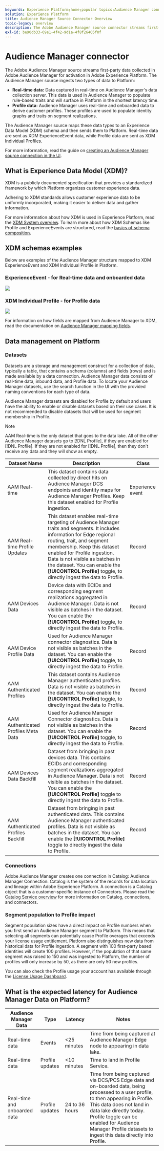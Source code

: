 ```yaml
---
keywords: Experience Platform;home;popular topics;Audience Manager connector;Audience manager;audience manager
solution: Experience Platform
title: Audience Manager Source Connector Overview
topic-legacy: overview
description: The Adobe Audience Manager source connector streams first-party data collected in Audience Manager to Adobe Experience Platform.
exl-id: be90db33-69e1-4f42-9d1a-4f8f26405f0f
---
```

# Audience Manager connector

The Adobe Audience Manager source streams first-party data collected in Adobe Audience Manager for activation in Adobe Experience Platform. The Audience Manager source ingests two types of data to Platform:

- **Real-time data:** Data captured in real-time on Audience Manager's data collection server. This data is used in Audience Manager to populate rule-based traits and will surface in Platform in the shortest latency time.
- **Profile data:** Audience Manager uses real-time and onboarded data to derive customer profiles. These profiles are used to populate identity graphs and traits on segment realizations.

The Audience Manager source maps these data types to an Experience Data Model (XDM) schema and then sends them to Platform. Real-time data are sent as XDM ExperienceEvent data, while Profile data are sent as XDM Individual Profiles.

For more information, read the guide on [creating an Audience Manager source connection in the UI](../../tutorials/ui/create/adobe-applications/audience-manager.md).

## What is Experience Data Model (XDM)?

XDM is a publicly documented specification that provides a standardized framework by which Platform organizes customer experience data.

Adhering to XDM standards allows customer experience data to be uniformly incorporated, making it easier to deliver data and gather information.

For more information about how XDM is used in Experience Platform, read the [XDM System overview](../../../xdm/home.md). To learn more about how XDM Schemas like Profile and ExperienceEvents are structured, read the [basics of schema composition](../../../xdm/schema/composition.md).

## XDM schemas examples

Below are examples of the Audience Manager structure mapped to XDM ExperienceEvent and XDM Individual Profile in Platform.

### ExperienceEvent - for Real-time data and onboarded data

![](images/aam-experience-events-for-dcs-and-onboarding-data.png)

### XDM Individual Profile - for Profile data

![](images/aam-profile-xdm-for-profile-data.png)

For information on how fields are mapped from Audience Manager to XDM, read the documentation on [Audience Manager mapping fields](./mapping/audience-manager.md).

## Data management on Platform

### Datasets

Datasets are a storage and management construct for a collection of data, typically a table, that contains a schema (columns) and fields (rows) and is made available by a data connection. Audience Manager data consists of real-time data, inbound data, and Profile data. To locate your Audience Manager datasets, use the search function in the UI with the provided naming conventions for each type of data.

Audience Manager datasets are disabled for Profile by default and users have the ability to enable or disable datasets based on their use cases. It is not recommended to disable datasets that will be used for segment membership in Profile.

>[!NOTE]
>
>AAM Real-time is the only dataset that goes to the data lake. All of the other Audience Manager datasets go to [!DNL Profile], if they are enabled for [!DNL Profile]. If they are not enabled for [!DNL Profile], then they don't receive any data and they will show as empty.

| Dataset Name | Description | Class |
| --- | --- | --- |
| AAM Real-time | This dataset contains data collected by direct hits on Audience Manager DCS endpoints and identity maps for Audience Manager Profiles. Keep this dataset enabled for Profile ingestion. | Experience event |
| AAM Real-time Profile Updates | This dataset enables real-time targeting of Audience Manager traits and segments. It includes information for Edge regional routing, trait, and segment membership. Keep this dataset enabled for Profile ingestion. Data is not visible as batches in the dataset. You can enable the **[!UICONTROL Profile]** toggle, to directly ingest the data to Profile. | Record |
| AAM Devices Data | Device data with ECIDs and corresponding segment realizations aggregated in Audience Manager. Data is not visible as batches in the dataset. You can enable the **[!UICONTROL Profile]** toggle, to directly ingest the data to Profile.  | Record |
| AAM Device Profile Data | Used for Audience Manager connector diagnostics. Data is not visible as batches in the dataset. You can enable the **[!UICONTROL Profile]** toggle, to directly ingest the data to Profile.  | Record |
| AAM Authenticated Profiles | This dataset contains Audience Manager authenticated profiles. Data is not visible as batches in the dataset. You can enable the **[!UICONTROL Profile]** toggle, to directly ingest the data to Profile. | Record |
| AAM Authenticated Profiles Meta Data | Used for Audience Manager Connector diagnostics. Data is not visible as batches in the dataset. You can enable the **[!UICONTROL Profile]** toggle, to directly ingest the data to Profile. | Record |
| AAM Devices Data Backfill | Dataset from bringing in past devices data. This contains ECIDs and corresponding segment realizations aggregated in Audience Manager. Data is not visible as batches in the dataset. You can enable the **[!UICONTROL Profile]** toggle to directly ingest the data to Profile. | Record |
| AAM Authenticated Profiles Backfill | Dataset from bringing in past authenticated data. This contains Audience Manager authenticated profiles. Data is not visible as batches in the dataset. You can enable the **[!UICONTROL Profile]** toggle to directly ingest the data to Profile. | Record |

### Connections

Adobe Audience Manager creates one connection in Catalog: Audience Manager Connection. Catalog is the system of the records for data location and lineage within Adobe Experience Platform. A connection is a Catalog object that is a customer-specific instance of Connectors. Please read the [Catalog Service overview](../../../catalog/home.md) for more information on Catalog, connections, and connectors.

### Segment population to Profile impact

Segment population sizes have a direct impact on Profile numbers when you first send an Audience Manager segment to Platform. This means that selecting all segments can potentially cause Profile overages that exceeds your license usage entitlement. Platform also distinguishes new data from historical data for Profile ingestion. A segment with 100 first-party based identities will create 100 profiles. However, if the population of that same segment was raised to 150 and was ingested to Platform, the number of profiles will only increase by 50, as there are only 50 new profiles.

You can also check the Profile usage your account has available through the [License Usage Dashboard](../../../dashboards/guides/license-usage.md).

## What is the expected latency for Audience Manager Data on Platform?

| Audience Manager Data | Type | Latency | Notes |
| --- | --- | --- | --- |
| Real-time data | Events | <25 minutes | Time from being captured at Audience Manager Edge node to appearing in data lake. |
| Real-time data | Profile updates | <10 minutes | Time to land in Profile Service. |
| Real-time and onboarded data | Profile updates | 24 to 36 hours | Time from being captured via DCS/PCS Edge data and on-boarded data, being processed to a user profile, to then appearing in Profile. This data does not land in data lake directly today. Profile toggle can be enabled for Audience Manager Profile datasets to ingest this data directly into Profile. |
